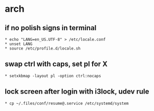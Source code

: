 # arch

## if no polish signs in terminal
    * echo "LANG=en_US.UTF-8" > /etc/locale.conf
    * unset LANG
    * source /etc/profile.d/locale.sh
## swap ctrl with caps, set pl for X
    * setxkbmap -layout pl -option ctrl:nocaps 
## lock screen after login with i3lock, udev rule
    * cp ~/.files/conf/resume@.service /etc/systemd/system 




















    
    
